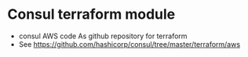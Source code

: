 # Consul terraform module
* consul AWS code As github repository for terraform
* See https://github.com/hashicorp/consul/tree/master/terraform/aws
